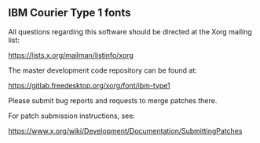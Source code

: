 IBM Courier Type 1 fonts
------------------------

All questions regarding this software should be directed at the
Xorg mailing list:

  https://lists.x.org/mailman/listinfo/xorg

The master development code repository can be found at:

  https://gitlab.freedesktop.org/xorg/font/ibm-type1

Please submit bug reports and requests to merge patches there.

For patch submission instructions, see:

  https://www.x.org/wiki/Development/Documentation/SubmittingPatches

